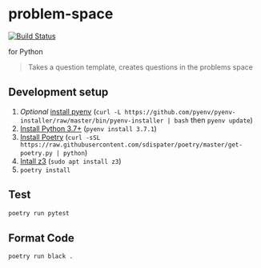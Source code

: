 # problem-space

[![Build Status](https://travis-ci.com/ChristianMurphy/problem-space-py.svg?branch=master)](https://travis-ci.com/ChristianMurphy/problem-space-py)

for Python

> Takes a question template, creates questions in the problems space

## Development setup

1.  _Optional_ [install pyenv](https://github.com/pyenv/pyenv) (`curl -L https://github.com/pyenv/pyenv-installer/raw/master/bin/pyenv-installer | bash` then `pyenv update`)
2.  [Install Python 3.7+](https://www.python.org/downloads) (`pyenv install 3.7.1`)
3.  [Install Poetry](https://poetry.eustace.io/docs/) (`curl -sSL https://raw.githubusercontent.com/sdispater/poetry/master/get-poetry.py | python`)
4.  [Intall z3](https://github.com/Z3Prover/z3) (`sudo apt install z3`)
5.  `poetry install`

## Test

```sh
poetry run pytest
```

## Format Code

```sh
poetry run black .
```
